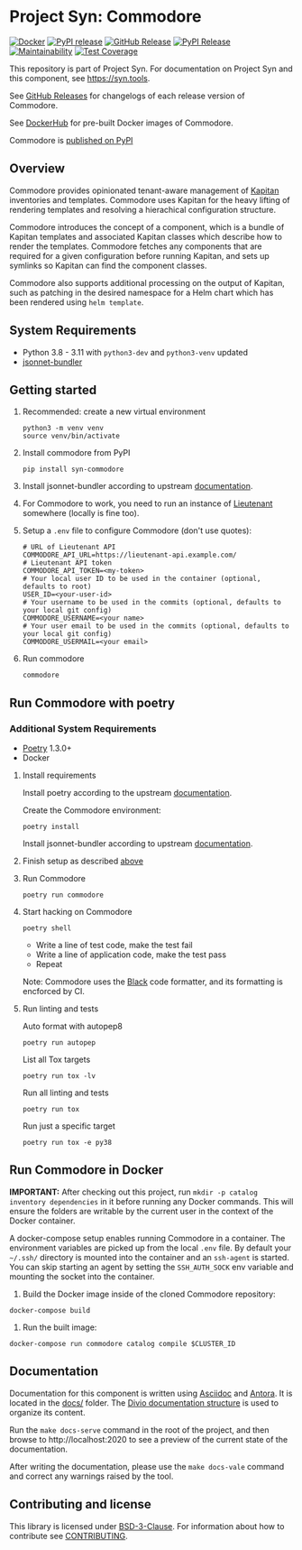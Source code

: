 # Project Syn: Commodore

[![Docker](https://github.com/projectsyn/commodore/actions/workflows/push.yml/badge.svg)](https://github.com/projectsyn/commodore/actions/workflows/push.yml)
[![PyPI release](https://github.com/projectsyn/commodore/actions/workflows/publish-pypi.yml/badge.svg)](https://github.com/projectsyn/commodore/actions/workflows/publish-pypi.yml)
[![GitHub Release](https://img.shields.io/github/v/release/projectsyn/commodore.svg)](https://github.com/projectsyn/commodore/releases)
[![PyPI Release](https://img.shields.io/pypi/v/syn-commodore?color=blue)](https://pypi.org/project/syn-commodore)
[![Maintainability](https://api.codeclimate.com/v1/badges/abb63d489a6d6e01939d/maintainability)](https://codeclimate.com/github/projectsyn/commodore/maintainability)
[![Test Coverage](https://api.codeclimate.com/v1/badges/abb63d489a6d6e01939d/test_coverage)](https://codeclimate.com/github/projectsyn/commodore/test_coverage)

This repository is part of Project Syn.
For documentation on Project Syn and this component, see https://syn.tools.


See [GitHub Releases](https://github.com/projectsyn/commodore/releases) for changelogs of each release version of Commodore.

See [DockerHub](https://hub.docker.com/r/projectsyn/commodore) for pre-built Docker images of Commodore.

Commodore is [published on PyPI](https://pypi.org/project/syn-commodore/)

## Overview

Commodore provides opinionated tenant-aware management of [Kapitan](https://kapitan.dev/) inventories and templates.
Commodore uses Kapitan for the heavy lifting of rendering templates and resolving a hierachical configuration structure.

Commodore introduces the concept of a component, which is a bundle of Kapitan templates and associated Kapitan classes which describe how to render the templates.
Commodore fetches any components that are required for a given configuration before running Kapitan, and sets up symlinks so Kapitan can find the component classes.

Commodore also supports additional processing on the output of Kapitan, such as patching in the desired namespace for a Helm chart which has been rendered using `helm template`.

## System Requirements

* Python 3.8 - 3.11 with `python3-dev` and `python3-venv` updated
* [jsonnet-bundler](https://github.com/jsonnet-bundler/jsonnet-bundler)

## Getting started

1. Recommended: create a new virtual environment
    ```console
    python3 -m venv venv
    source venv/bin/activate
    ```
1. Install commodore from PyPI
    ```console
    pip install syn-commodore
    ```
1. <a name="getting_started_jsonnet"></a>Install jsonnet-bundler according to upstream [documentation](https://github.com/jsonnet-bundler/jsonnet-bundler#install).

1. For Commodore to work, you need to run an instance of [Lieutenant](https://syn.tools/syn/tutorials/getting-started.html#_kickstart_lieutenant) somewhere
   (locally is fine too).


1. Setup a `.env` file to configure Commodore (don't use quotes):

   ```shell
   # URL of Lieutenant API
   COMMODORE_API_URL=https://lieutenant-api.example.com/
   # Lieutenant API token
   COMMODORE_API_TOKEN=<my-token>
   # Your local user ID to be used in the container (optional, defaults to root)
   USER_ID=<your-user-id>
   # Your username to be used in the commits (optional, defaults to your local git config)
   COMMODORE_USERNAME=<your name>
   # Your user email to be used in the commits (optional, defaults to your local git config)
   COMMODORE_USERMAIL=<your email>
   ```
1. Run commodore
    ```console
    commodore
    ```

## Run Commodore with poetry

### Additional System Requirements

* [Poetry](https://github.com/python-poetry/poetry) 1.3.0+
* Docker


1. Install requirements

   Install poetry according to the upstream
   [documentation](https://github.com/python-poetry/poetry#installation).

   Create the Commodore environment:

    ```console
    poetry install
    ```

    Install jsonnet-bundler according to upstream [documentation](https://github.com/jsonnet-bundler/jsonnet-bundler#install).


1. Finish setup as described [above](#getting_started_jsonnet)

1. Run Commodore

   ```console
   poetry run commodore
   ```

1. Start hacking on Commodore

   ```console
   poetry shell
   ```

   - Write a line of test code, make the test fail
   - Write a line of application code, make the test pass
   - Repeat

   Note: Commodore uses the [Black](https://github.com/psf/black) code formatter, and its formatting is encforced by CI.

1. Run linting and tests

   Auto format with autopep8
   ```console
   poetry run autopep
   ```

   List all Tox targets
   ```console
   poetry run tox -lv
   ```

   Run all linting and tests
   ```console
   poetry run tox
   ```

   Run just a specific target
   ```console
   poetry run tox -e py38
   ```


## Run Commodore in Docker

**IMPORTANT:** After checking out this project, run `mkdir -p catalog inventory dependencies` in it before running any Docker commands.
This will ensure the folders are writable by the current user in the context of the Docker container.

A docker-compose setup enables running Commodore in a container.
The environment variables are picked up from the local `.env` file.
By default your `~/.ssh/` directory is mounted into the container and an `ssh-agent` is started.
You can skip starting an agent by setting the `SSH_AUTH_SOCK` env variable and mounting the socket into the container.

1. Build the Docker image inside of the cloned Commodore repository:

```console
docker-compose build
```

1. Run the built image:

```console
docker-compose run commodore catalog compile $CLUSTER_ID
```

## Documentation

Documentation for this component is written using [Asciidoc][asciidoc] and [Antora][antora].
It is located in the [docs/](docs) folder.
The [Divio documentation structure](https://documentation.divio.com/) is used to organize its content.

Run the `make docs-serve` command in the root of the project, and then browse to http://localhost:2020 to see a preview of the current state of the documentation.

After writing the documentation, please use the `make docs-vale` command and correct any warnings raised by the tool.

## Contributing and license

This library is licensed under [BSD-3-Clause](LICENSE).
For information about how to contribute see [CONTRIBUTING](CONTRIBUTING.md).

[asciidoc]: https://asciidoctor.org/
[antora]: https://antora.org/
